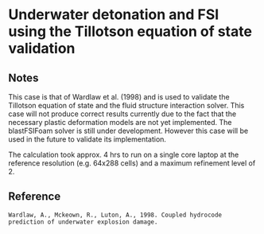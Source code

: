 # Underwater detonation and FSI using the Tillotson equation of state validation

## Notes

This case is that of Wardlaw et al. (1998) and is used to validate the Tillotson equation of state and the fluid structure interaction solver. This case will not produce correct results currently due to the fact that the necessary plastic deformation models are not yet implemented. The blastFSIFoam solver is still under development. However this case will be used in the future to validate its implementation.

The calculation took approx. 4 hrs to run on a single core laptop at the reference resolution (e.g. 64x288 cells) and a maximum refinement level of 2.


## Reference

```
Wardlaw, A., Mckeown, R., Luton, A., 1998. Coupled hydrocode prediction of underwater explosion damage.


```

